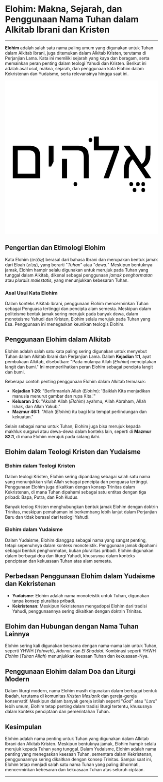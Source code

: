 # Elohim: Makna, Sejarah, dan Penggunaan Nama Tuhan dalam Alkitab Ibrani dan Kristen

---

**Elohim** adalah salah satu nama paling umum yang digunakan untuk Tuhan dalam Alkitab Ibrani, juga ditemukan dalam Alkitab Kristen, terutama di Perjanjian Lama. Kata ini memiliki sejarah yang kaya dan beragam, serta memainkan peran penting dalam teologi Yahudi dan Kristen. Berikut ini adalah asal usul, makna, sejarah, dan penggunaan kata Elohim dalam Kekristenan dan Yudaisme, serta relevansinya hingga saat ini.

![Elohim, nama Tuhan dalam Alkitab Ibrani dan Kristen](konten/img/nama_tuhan/elohim.svg)

## Pengertian dan Etimologi Elohim

Kata Elohim (אֱלֹהִים) berasal dari bahasa Ibrani dan merupakan bentuk jamak dari Eloah (אֱלוֹהַּ), yang berarti "*Tuhan*" atau "*dewa.*" Meskipun bentuknya jamak, Elohim hampir selalu digunakan untuk merujuk pada Tuhan yang tunggal dalam Alkitab, dikenal sebagai penggunaan *jamak penghormatan* atau *pluralis maiestatis*, yang menunjukkan kebesaran Tuhan.

### Asal Usul Kata Elohim

Dalam konteks Alkitab Ibrani, penggunaan Elohim mencerminkan Tuhan sebagai Penguasa tertinggi dan pencipta alam semesta. Meskipun dalam politeisme bentuk jamak sering merujuk pada banyak dewa, dalam monoteisme Yahudi dan Kristen, Elohim selalu merujuk pada Tuhan yang Esa. Penggunaan ini menegaskan keunikan teologis Elohim.

## Penggunaan Elohim dalam Alkitab

Elohim adalah salah satu kata paling sering digunakan untuk menyebut Tuhan dalam Alkitab Ibrani dan Perjanjian Lama. Dalam **Kejadian 1:1**, ayat pembukaan Alkitab, disebutkan: "Pada mulanya Allah (*Elohim*) menciptakan langit dan bumi." Ini memperlihatkan peran Elohim sebagai pencipta langit dan bumi.

Beberapa contoh penting penggunaan Elohim dalam Alkitab termasuk:
- **Kejadian 1:26**: "Berfirmanlah Allah (*Elohim*): 'Baiklah Kita menjadikan manusia menurut gambar dan rupa Kita.'"
- **Keluaran 3:6**: "Akulah Allah (*Elohim*) ayahmu, Allah Abraham, Allah Ishak, dan Allah Yakub."
- **Mazmur 46:1**: "Allah (*Elohim*) itu bagi kita tempat perlindungan dan kekuatan."

Selain sebagai nama untuk Tuhan, Elohim juga bisa merujuk kepada makhluk surgawi atau dewa-dewa dalam konteks lain, seperti di **Mazmur 82:1**, di mana Elohim merujuk pada sidang ilahi.

## Elohim dalam Teologi Kristen dan Yudaisme

### Elohim dalam Teologi Kristen

Dalam teologi Kristen, Elohim sering dipandang sebagai salah satu nama yang menunjukkan sifat Allah sebagai pencipta dan penguasa tertinggi. Penggunaan Elohim juga dikaitkan dengan konsep Trinitas dalam Kekristenan, di mana Tuhan dipahami sebagai satu entitas dengan tiga pribadi: Bapa, Putra, dan Roh Kudus.

Banyak teolog Kristen menghubungkan bentuk jamak Elohim dengan doktrin Trinitas, meskipun pemahaman ini berkembang lebih lanjut dalam Perjanjian Baru dan tidak berasal dari teologi Yahudi.

### Elohim dalam Yudaisme

Dalam Yudaisme, Elohim dianggap sebagai nama yang sangat penting, tetapi sepenuhnya dalam konteks monoteistik. Penggunaan jamak dipahami sebagai bentuk penghormatan, bukan pluralitas pribadi. Elohim digunakan dalam berbagai doa dan liturgi Yahudi, khususnya dalam konteks penciptaan dan kekuasaan Tuhan atas alam semesta.

## Perbedaan Penggunaan Elohim dalam Yudaisme dan Kekristenan

- **Yudaisme**: Elohim adalah nama monoteistik untuk Tuhan, digunakan tanpa konsep pluralitas pribadi.
- **Kekristenan**: Meskipun Kekristenan mengadopsi Elohim dari tradisi Yahudi, penggunaannya sering dikaitkan dengan doktrin Trinitas.

## Elohim dan Hubungan dengan Nama Tuhan Lainnya

Elohim sering kali digunakan bersama dengan nama-nama lain untuk Tuhan, seperti YHWH (*Yahweh*), *Adonai*, dan *El Shaddai*. Kombinasi seperti YHWH *Elohim* (*Tuhan Allah*) menunjukkan keesaan Tuhan dan kekuasaan-Nya.

## Penggunaan Elohim dalam Doa dan Liturgi Modern

Dalam liturgi modern, nama Elohim masih digunakan dalam berbagai bentuk ibadah, terutama di komunitas *Kristen Mesianik* dan gereja-gereja konservatif. Meskipun dalam banyak gereja istilah seperti "*God*" atau "*Lord*" lebih umum, Elohim tetap penting dalam tradisi liturgi tertentu, khususnya dalam konteks penciptaan dan pemerintahan Tuhan.

## Kesimpulan

Elohim adalah nama penting untuk Tuhan yang digunakan dalam Alkitab Ibrani dan Alkitab Kristen. Meskipun bentuknya jamak, Elohim hampir selalu merujuk kepada Tuhan yang tunggal. Dalam Yudaisme, Elohim adalah nama penting yang menegaskan keesaan Tuhan, sementara dalam Kekristenan, penggunaannya sering dikaitkan dengan konsep Trinitas. Sampai saat ini, Elohim tetap menjadi salah satu nama Tuhan yang paling dihormati, mencerminkan kebesaran dan kekuasaan Tuhan atas seluruh ciptaan.

---